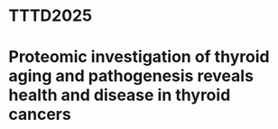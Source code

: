 # TTTD2025
# Proteomic investigation of thyroid aging and pathogenesis reveals health and disease in thyroid cancers
